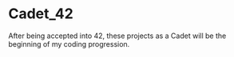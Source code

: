 # Cadet_42
After being accepted into 42, these projects as a Cadet will be the beginning of my coding progression.
